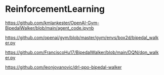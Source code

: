 # ReinforcementLearning
https://github.com/kmlankester/OpenAI-Gym-BipedalWalker/blob/main/agent_code.ipynb

https://github.com/openai/gym/blob/master/gym/envs/box2d/bipedal_walker.py

https://github.com/FranciscoHu17/BipedalWalker/blob/main/DQN/dqn_walker.py

https://github.com/leonjovanovic/drl-ppo-bipedal-walker